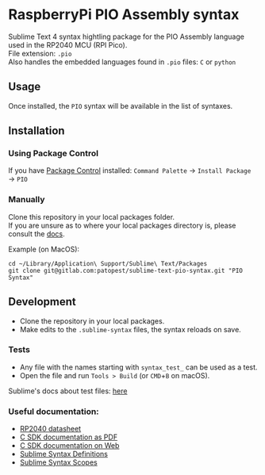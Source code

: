 # RaspberryPi PIO Assembly syntax

Sublime Text 4 syntax hightling package for the PIO Assembly language used in the RP2040 MCU (RPI Pico).  
File extension: `.pio`  
Also handles the embedded languages found in `.pio` files: `C` or `python`

## Usage

Once installed, the `PIO` syntax will be available in the list of syntaxes.


## Installation

### Using Package Control

If you have [Package Control](https://packagecontrol.io/installation) installed: `Command Palette` → `Install Package` → `PIO`

### Manually

Clone this repository in your local packages folder.  
If you are unsure as to where your local packages directory is, please consult the [docs](https://docs.sublimetext.io/guide/getting-started/basic-concepts.html#the-data-directory).  

Example (on MacOS):

```shell
cd ~/Library/Application\ Support/Sublime\ Text/Packages
git clone git@gitlab.com:patopest/sublime-text-pio-syntax.git "PIO Syntax"
``` 


## Development

- Clone the repository in your local packages.
- Make edits to the `.sublime-syntax` files, the syntax reloads on save.

### Tests

- Any file with the names starting with `syntax_test_` can be used as a test.
- Open the file and run `Tools > Build` (or `CMD`+`B` on macOS).

Sublime's docs about test files: [here](https://www.sublimetext.com/docs/syntax.html#testing)


### Useful documentation:
- [RP2040 datasheet](https://datasheets.raspberrypi.com/rp2040/rp2040-datasheet.pdf)
- [C SDK documentation as PDF](https://datasheets.raspberrypi.com/pico/raspberry-pi-pico-c-sdk.pdf)
- [C SDK documentation on Web](https://www.raspberrypi.com/documentation/pico-sdk/)
- [Sublime Syntax Definitions](https://www.sublimetext.com/docs/syntax.html#testing)
- [Sublime Syntax Scopes](https://www.sublimetext.com/docs/scope_naming.html#)